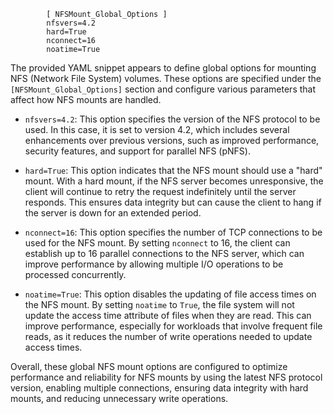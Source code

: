 ```
        [ NFSMount_Global_Options ]
        nfsvers=4.2
        hard=True
        nconnect=16
        noatime=True
```

The provided YAML snippet appears to define global options for mounting NFS (Network File System) volumes. These options are specified under the `[NFSMount_Global_Options]` section and configure various parameters that affect how NFS mounts are handled.

- `nfsvers=4.2`: This option specifies the version of the NFS protocol to be used. In this case, it is set to version 4.2, which includes several enhancements over previous versions, such as improved performance, security features, and support for parallel NFS (pNFS).

- `hard=True`: This option indicates that the NFS mount should use a "hard" mount. With a hard mount, if the NFS server becomes unresponsive, the client will continue to retry the request indefinitely until the server responds. This ensures data integrity but can cause the client to hang if the server is down for an extended period.

- `nconnect=16`: This option specifies the number of TCP connections to be used for the NFS mount. By setting `nconnect` to 16, the client can establish up to 16 parallel connections to the NFS server, which can improve performance by allowing multiple I/O operations to be processed concurrently.

- `noatime=True`: This option disables the updating of file access times on the NFS mount. By setting `noatime` to `True`, the file system will not update the access time attribute of files when they are read. This can improve performance, especially for workloads that involve frequent file reads, as it reduces the number of write operations needed to update access times.

Overall, these global NFS mount options are configured to optimize performance and reliability for NFS mounts by using the latest NFS protocol version, enabling multiple connections, ensuring data integrity with hard mounts, and reducing unnecessary write operations.